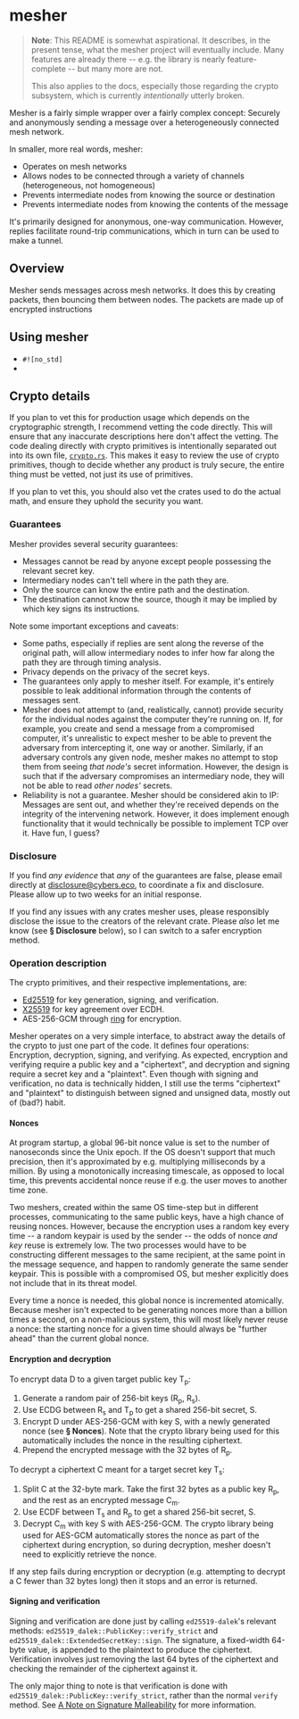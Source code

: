 # mesher

> **Note**:
> This README is somewhat aspirational.
> It describes, in the present tense, what the mesher project will eventually include.
> Many features are already there -- e.g. the library is nearly feature-complete -- but many more are not.
> 
> This also applies to the docs, especially those regarding the crypto subsystem, which is currently *intentionally* utterly broken.

Mesher is a fairly simple wrapper over a fairly complex concept:
Securely and anonymously sending a message over a heterogeneously connected mesh network.

In smaller, more real words, mesher:

- Operates on mesh networks
- Allows nodes to be connected through a variety of channels (heterogeneous, not homogeneous)
- Prevents intermediate nodes from knowing the source or destination
- Prevents intermediate nodes from knowing the contents of the message

It's primarily designed for anonymous, one-way communication.
However, replies facilitate round-trip communications, which in turn can be used to make a tunnel.

## Overview

Mesher sends messages across mesh networks.
It does this by creating packets, then bouncing them between nodes.
The packets are made up of encrypted instructions

## Using mesher

- `#![no_std]`
- 

## Crypto details

If you plan to vet this for production usage which depends on the cryptographic strength, I recommend vetting the code directly.
This will ensure that any inaccurate descriptions here don't affect the vetting.
The code dealing directly with crypto primitives is intentionally separated out into its own file, [`crypto.rs`](https://github.com/nic-hartley/mesher/blob/master/mesher/src/crypto.rs).
This makes it easy to review the use of crypto primitives, though to decide whether any product is truly secure, the entire thing must be vetted, not just its use of primitives.

If you plan to vet this, you should also vet the crates used to do the actual math, and ensure they uphold the security you want.

### Guarantees

Mesher provides several security guarantees:

- Messages cannot be read by anyone except people possessing the relevant secret key.
- Intermediary nodes can't tell where in the path they are.
- Only the source can know the entire path and the destination.
- The destination cannot know the source, though it may be implied by which key signs its instructions.

Note some important exceptions and caveats:

- Some paths, especially if replies are sent along the reverse of the original path, will allow intermediary nodes to infer how far along the path they are through timing analysis.
- Privacy depends on the privacy of the secret keys.
- The guarantees only apply to mesher itself.
  For example, it's entirely possible to leak additional information through the contents of messages sent.
- Mesher does not attempt to (and, realistically, cannot) provide security for the individual nodes against the computer they're running on.
  If, for example, you create and send a message from a compromised computer, it's unrealistic to expect mesher to be able to prevent the adversary from intercepting it, one way or another.
  Similarly, if an adversary controls any given node, mesher makes no attempt to stop them from seeing *that node's* secret information.
  However, the design is such that if the adversary compromises an intermediary node, they will not be able to read *other nodes'* secrets.
- Reliability is not a guarantee.
  Mesher should be considered akin to IP: Messages are sent out, and whether they're received depends on the integrity of the intervening network.
  However, it does implement enough functionality that it would technically be possible to implement TCP over it.
  Have fun, I guess?  

### Disclosure

If you find *any evidence* that *any* of the guarantees are false, please email directly at [disclosure@cybers.eco](mailto:nic@cybers.eco), to coordinate a fix and disclosure.
Please allow up to two weeks for an initial response.

If you find any issues with any crates mesher uses, please responsibly disclose the issue to the creators of the relevant crate.
Please *also* let me know (see **§ Disclosure** below), so I can switch to a safer encryption method.

### Operation description

The crypto primitives, and their respective implementations, are:

- [Ed25519](https://crates.io/crates/ed25519-dalek) for key generation, signing, and verification.
- [X25519](https://crates.io/crates/x25519-dalek) for key agreement over ECDH.
- AES-256-GCM through [ring](https://github.com/briansmith/ring) for encryption.

Mesher operates on a very simple interface, to abstract away the details of the crypto to just one part of the code.
It defines four operations: Encryption, decryption, signing, and verifying.
As expected, encryption and verifying require a public key and a "ciphertext", and decryption and signing require a secret key and a "plaintext".
Even though with signing and verification, no data is technically hidden, I still use the terms "ciphertext" and "plaintext" to distinguish between signed and unsigned data, mostly out of (bad?) habit.

#### Nonces

At program startup, a global 96-bit nonce value is set to the number of nanoseconds since the Unix epoch.
If the OS doesn't support that much precision, then it's approximated by e.g. multiplying milliseconds by a million.
By using a monotonically increasing timescale, as opposed to local time, this prevents accidental nonce reuse if e.g. the user moves to another time zone.

Two meshers, created within the same OS time-step but in different processes, communicating to the same public keys, have a high chance of reusing nonces.
However, because the encryption uses a random key every time -- a random keypair is used by the sender -- the odds of nonce *and key* reuse is extremely low.
The two processes would have to be constructing different messages to the same recipient, at the same point in the message sequence, and happen to randomly generate the same sender keypair.
This is possible with a compromised OS, but mesher explicitly does not include that in its threat model.

Every time a nonce is needed, this global nonce is incremented atomically.
Because mesher isn't expected to be generating nonces more than a billion times a second, on a non-malicious system, this will most likely never reuse a nonce: the starting nonce for a given time should always be "further ahead" than the current global nonce.


#### Encryption and decryption

To encrypt data D to a given target public key T<sub>p</sub>:

1. Generate a random pair of 256-bit keys (R<sub>p</sub>, R<sub>s</sub>).
2. Use ECDG between R<sub>s</sub> and T<sub>p</sub> to get a shared 256-bit secret, S.
3. Encrypt D under AES-256-GCM with key S, with a newly generated nonce (see **§ Nonces**).
   Note that the crypto library being used for this automatically includes the nonce in the resulting ciphertext.
4. Prepend the encrypted message with the 32 bytes of R<sub>p</sub>.

To decrypt a ciphertext C meant for a target secret key T<sub>s</sub>:

1. Split C at the 32-byte mark.
   Take the first 32 bytes as a public key R<sub>p</sub>, and the rest as an encrypted message C<sub>m</sub>.
2. Use ECDF between T<sub>s</sub> and R<sub>p</sub> to get a shared 256-bit secret, S.
3. Decrypt C<sub>m</sub> with key S with AES-256-GCM.
   The crypto library being used for AES-GCM automatically stores the nonce as part of the ciphertext during encryption, so during decryption, mesher doesn't need to explicitly retrieve the nonce.

If any step fails during encryption or decryption (e.g. attempting to decrypt a C fewer than 32 bytes long) then it stops and an error is returned.

#### Signing and verification

Signing and verification are done just by calling `ed25519-dalek`'s relevant methods: `ed25519_dalek::PublicKey::verify_strict` and `ed25519_dalek::ExtendedSecretKey::sign`.
The signature, a fixed-width 64-byte value, is appended to the plaintext to produce the ciphertext.
Verification involves just removing the last 64 bytes of the ciphertext and checking the remainder of the ciphertext against it.

The only major thing to note is that verification is done with `ed25519_dalek::PublicKey::verify_strict`, rather than the normal `verify` method.
See [A Note on Signature Malleability](https://github.com/dalek-cryptography/ed25519-dalek#a-note-on-signature-malleability) for more information.
